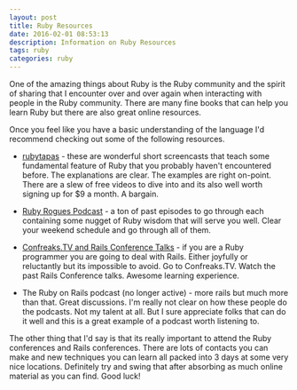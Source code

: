 ```yaml
---
layout: post
title: Ruby Resources
date: 2016-02-01 08:53:13
description: Information on Ruby Resources
tags: ruby
categories: ruby
---
```


One of the amazing things about Ruby is the Ruby community and the spirit of
sharing that I encounter over and over again when interacting with people
in the Ruby community. There are many fine books that can help you learn
Ruby but there are also great online resources.

Once you feel like you have a basic understanding of the language I'd
recommend checking out some of the following resources.

- [rubytapas](https:www.rubytapas.com) - these are wonderful short
  screencasts that teach some fundamental feature of Ruby that you probably
  haven't encountered before. The explanations are clear. The examples are right
  on-point. There are a slew of free videos to dive into and its also well
  worth signing up for $9 a month. A bargain.

- [Ruby Rogues Podcast](https://devchat.tv/ruby-rogues/) - a ton of past
  episodes to go through each containing some nugget of Ruby wisdom that will
  serve you well. Clear your weekend schedule and go through all of them.

- [Confreaks.TV and Rails Conference Talks](http://confreaks.tv/conferences/railsconf) - if
  you are a Ruby programmer you are going to deal with Rails. Either joyfully or
  reluctantly but its impossible to avoid. Go to Confreaks.TV. Watch the past
  Rails Conference talks. Awesome learning experience.

- The Ruby on Rails podcast (no longer active) - more rails but much
  more than that. Great discussions. I'm really not clear on how these people do
  the podcasts. Not my talent at all. But I sure appreciate folks that can do it
  well and this is a great example of a podcast worth listening to.

The other thing that I'd say is that its really important to attend the
Ruby conferences and Rails conferences. There are lots of contacts you can make
and new techniques you can learn all packed into 3 days at some very nice
locations. Definitely try and swing that after absorbing as much online material
as you can find. Good luck!
